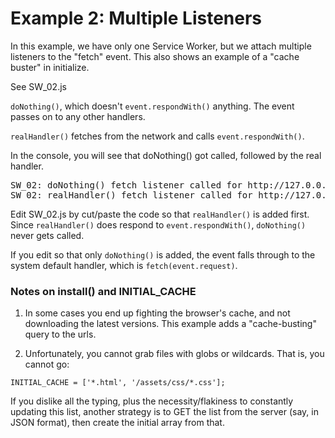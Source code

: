 # Example 2: Multiple Listeners

In this example, we have only one Service Worker, but we attach multiple listeners to the "fetch" event.
This also shows an example of a "cache buster" in initialize.

See SW_02.js

`doNothing()`, which doesn't `event.respondWith()` anything.  The event passes on to any other handlers.

`realHandler()` fetches from the network and calls `event.respondWith()`.

In the console, you will see that doNothing() got called, followed by the real handler.

<pre>
SW_02: doNothing() fetch listener called for http://127.0.0.1:8080/...
SW_02: realHandler() fetch listener called for http://127.0.0.1:8080/...
</pre>

Edit SW_02.js by cut/paste the code so that `realHandler()` is added first.  
Since `realHandler()` does respond to `event.respondWith()`, `doNothing()` never gets called.

If you edit so that only `doNothing()` is added, the event falls through to the system default handler, which is `fetch(event.request)`.

### Notes on install() and INITIAL_CACHE

 1. In some cases you end up fighting the browser's cache, and not downloading the latest versions.
 This example adds a "cache-busting" query to the urls.

 2. Unfortunately, you cannot grab files with globs or wildcards.  That is, you cannot go:

  `INITIAL_CACHE = ['*.html', '/assets/css/*.css'];`

  If you dislike all the typing, plus the necessity/flakiness to constantly updating this list, another strategy is to
  GET the list from the server (say, in JSON format), then create the initial array from that.
